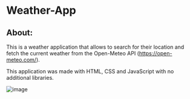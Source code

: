 # Weather-App

## About: 
This is a weather application that allows to search for their location and fetch the current weather from the Open-Meteo API (https://open-meteo.com/).

This application was made with HTML, CSS and JavaScript with no additional libraries. 

![image](https://user-images.githubusercontent.com/118615143/221428921-f51ed5dc-15dd-44fc-b9ee-132715c7716a.png)
